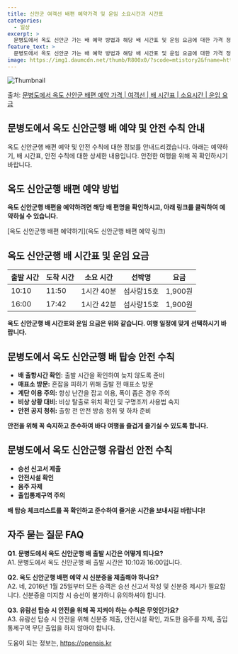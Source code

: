 ```yaml
---
title: 신안군 여객선 배편 예약가격 및 운임 소요시간과 시간표
categories:
  - 일상
excerpt: >
  문병도에서 옥도 신안군 가는 배 예약 방법과 해당 배 시간표 및 운임 요금에 대한 가격 정보를 안내 드리겠습니다. 안전하고 재밋는 옥도 신안군행 여행을 위해 아래 정보 참고하시기 바랍니다. 옥도 신안군행 배편 예약하기 👈 클릭문병도에서 옥도 신안군행 배 시간표출발 시간도착 시간소요 시간선박명요금10:1011:501시간 40분섬사랑15호1,900원16:0017:421시간 42분섬사랑15호1,900원옥도 신안군행 배편 예약하기 👈 클릭문병도에서 옥도 신안군행 여객선 탑승 시 이용수칙문병도에서 옥도 신안군행 배를 탑승하기 전 꼭 숙지해야 할 중요한 안전 수칙을 소개합니다. 문병도에서 옥도 신안군행 배 탑승 안전 수칙 요약:배 출항시간 확인: 출발 시간을 확인하여 늦지 않도록 준비미리 매표소 방문: 혼잡을 피하..
feature_text: >
  문병도에서 옥도 신안군 가는 배 예약 방법과 해당 배 시간표 및 운임 요금에 대한 가격 정보를 안내 드리겠습니다. 안전하고 재밋는 옥도 신안군행 여행을 위해 아래 정보 참고하시기 바랍니다. 옥도 신안군행 배편 예약하기 👈 클릭문병도에서 옥도 신안군행 배 시간표출발 시간도착 시간소요 시간선박명요금10:1011:501시간 40분섬사랑15호1,900원16:0017:421시간 42분섬사랑15호1,900원옥도 신안군행 배편 예약하기 👈 클릭문병도에서 옥도 신안군행 여객선 탑승 시 이용수칙문병도에서 옥도 신안군행 배를 탑승하기 전 꼭 숙지해야 할 중요한 안전 수칙을 소개합니다. 문병도에서 옥도 신안군행 배 탑승 안전 수칙 요약:배 출항시간 확인: 출발 시간을 확인하여 늦지 않도록 준비미리 매표소 방문: 혼잡을 피하..
image: https://img1.daumcdn.net/thumb/R800x0/?scode=mtistory2&fname=https%3A%2F%2Fblog.kakaocdn.net%2Fdn%2FOeIIg%2FbtsHCX05RjK%2FIVNJlafFZc0NvO4NkEG9Wk%2Fimg.webp
---
```


![Thumbnail](https://img1.daumcdn.net/thumb/R800x0/?scode=mtistory2&fname=https%3A%2F%2Fblog.kakaocdn.net%2Fdn%2FOeIIg%2FbtsHCX05RjK%2FIVNJlafFZc0NvO4NkEG9Wk%2Fimg.webp)

<p>출처: <a href="https://opensis.kr/entry/%EB%AC%B8%EB%B3%91%EB%8F%84%EC%97%90%EC%84%9C-%EC%98%A5%EB%8F%84-%EC%8B%A0%EC%95%88%EA%B5%B0-%EB%B0%B0%ED%8E%B8-%EC%98%88%EC%95%BD-%EA%B0%80%EA%B2%A9-%EC%97%AC%EA%B0%9D%EC%84%A0-%EB%B0%B0-%EC%8B%9C%EA%B0%84%ED%91%9C-%EC%86%8C%EC%9A%94%EC%8B%9C%EA%B0%84-%EC%9A%B4%EC%9E%84-%EC%9A%94%EA%B8%88" rel="dofollow">문병도에서 옥도 신안군 배편 예약 가격 | 여객선 | 배 시간표 | 소요시간 | 운임 요금</a> </p>

## 문병도에서 옥도 신안군행 배 예약 및 안전 수칙 안내



옥도 신안군행 배편 예약 및 안전 수칙에 대한 정보를 안내드리겠습니다. 아래는 예약하기, 배 시간표, 안전 수칙에 대한 상세한 내용입니다.
안전한 여행을 위해 꼭 확인하시기 바랍니다.



## **옥도 신안군행 배편 예약 방법**

**옥도 신안군행 배편을 예약하려면 해당 배 편명을 확인하시고, 아래 링크를 클릭하여 예약하실 수 있습니다.**

[옥도 신안군행 배편 예약하기](옥도 신안군행 배편 예약 링크)

## **옥도 신안군행 배 시간표 및 운임 요금**

**출발 시간** | **도착 시간** | **소요 시간** | **선박명** | **요금**  
---|---|---|---|---  
10:10 | 11:50 | 1시간 40분 | 섬사랑15호 | 1,900원  
16:00 | 17:42 | 1시간 42분 | 섬사랑15호 | 1,900원  
  
**옥도 신안군행 배 시간표와 운임 요금은 위와 같습니다. 여행 일정에 맞게 선택하시기 바랍니다.**

## **문병도에서 옥도 신안군행 배 탑승 안전 수칙**

  * **배 출항시간 확인:** 출발 시간을 확인하여 늦지 않도록 준비
  * **매표소 방문:** 혼잡을 피하기 위해 출발 전 매표소 방문
  * **계단 이용 주의:** 항상 난간을 잡고 이용, 폭이 좁은 경우 주의
  * **비상 상황 대비:** 비상 탈출로 위치 확인 및 구명조끼 사용법 숙지
  * **안전 공지 청취:** 출항 전 안전 방송 청취 및 하차 준비

**안전을 위해 꼭 숙지하고 준수하여 바다 여행을 즐겁게 즐기실 수 있도록 합니다.**

## **문병도에서 옥도 신안군행 유람선 안전 수칙**

  * **승선 신고서 제출**
  * **안전시설 확인**
  * **음주 자제**
  * **출입통제구역 주의**

**배 탑승 체크리스트를 꼭 확인하고 준수하여 즐거운 시간을 보내시길 바랍니다!**

## **자주 묻는 질문 FAQ**

**Q1. 문병도에서 옥도 신안군행 배 출발 시간은 어떻게 되나요?**  
A1. 문병도에서 옥도 신안군행 배 출발 시간은 10:10과 16:00입니다.

**Q2. 옥도 신안군행 배편 예약 시 신분증을 제출해야 하나요?**  
A2. 네, 2016년 1월 25일부터 모든 승객은 승선 신고서 작성 및 신분증 제시가 필요합니다. 신분증을 미지참 시 승선이 불가하니
유의하셔야 합니다.

**Q3. 유람선 탑승 시 안전을 위해 꼭 지켜야 하는 수칙은 무엇인가요?**  
A3. 유람선 탑승 시 안전을 위해 신분증 제출, 안전시설 확인, 과도한 음주를 자제, 출입통제구역 무단 출입을 하지 않아야 합니다.



 

도움이 되는 정보는, <a href="https://opensis.kr" rel="dofollow">https://opensis.kr</a>


